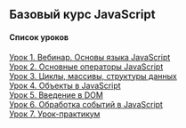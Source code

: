 ## Базовый курс JavaScript

#### Список уроков

[Урок 1. Вебинар. Основы языка JavaScript](https://github.com/Dr0nx/js/tree/lesson_1/lesson_1/) <br>
[Урок 2. Основные операторы JavaScript](https://github.com/Dr0nx/js/tree/lesson_2/lesson_2/) <br>
[Урок 3. Циклы, массивы, структуры данных](https://github.com/Dr0nx/js/tree/lesson_3/lesson_3/) <br>
[Урок 4. Объекты в JavaScript](https://github.com/Dr0nx/js/tree/lesson_4/lesson_4/) <br>
[Урок 5. Введение в DOM](https://github.com/Dr0nx/js/tree/lesson_5/lesson_5/) <br>
[Урок 6. Обработка событий в JavaScript](https://github.com/Dr0nx/js/tree/lesson_6/lesson_6/) <br>
[Урок 7. Урок-практикум](https://github.com/Dr0nx/js/tree/lesson_7/lesson_7/) <br>

